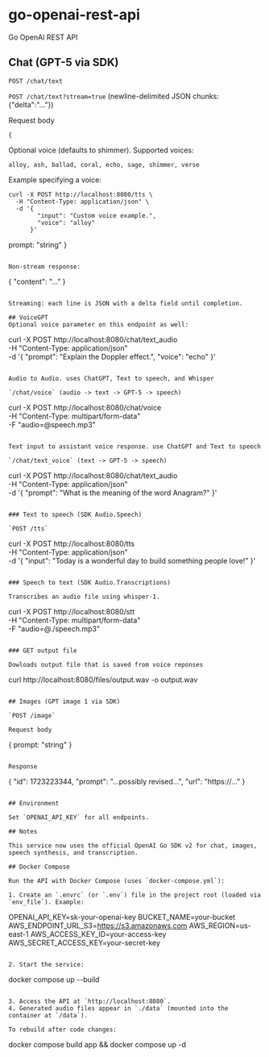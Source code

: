 # go-openai-rest-api

Go OpenAI REST API

## Chat (GPT-5 via SDK)

`POST /chat/text`

`POST /chat/text?stream=true` (newline-delimited JSON chunks: {"delta":"..."})

Request body

```
{
```

Optional voice (defaults to shimmer). Supported voices:

```
alloy, ash, ballad, coral, echo, sage, shimmer, verse
```

Example specifying a voice:

```
curl -X POST http://localhost:8080/tts \
  -H "Content-Type: application/json" \
  -d '{
        "input": "Custom voice example.",
        "voice": "alloy"
      }'
```

prompt: "string"
}

```

Non-stream response:

```

{ "content": "..." }

```

Streaming: each line is JSON with a delta field until completion.

## VoiceGPT
Optional voice parameter on this endpoint as well:

```

curl -X POST http://localhost:8080/chat/text_audio \
 -H "Content-Type: application/json" \
 -d '{
"prompt": "Explain the Doppler effect.",
"voice": "echo"
}'

```

Audio to Audio. uses ChatGPT, Text to speech, and Whisper

`/chat/voice` (audio -> text -> GPT-5 -> speech)

```

curl -X POST http://localhost:8080/chat/voice \
 -H "Content-Type: multipart/form-data" \
 -F "audio=@speech.mp3"

```

Text input to assistant voice response. use ChatGPT and Text to speech

`/chat/text_voice` (text -> GPT-5 -> speech)

```

curl -X POST http://localhost:8080/chat/text_audio \
 -H "Content-Type: application/json" \
 -d '{
"prompt": "What is the meaning of the word Anagram?"
}'

```

### Text to speech (SDK Audio.Speech)

`POST /tts`

```

curl -X POST http://localhost:8080/tts \
 -H "Content-Type: application/json" \
 -d '{
"input": "Today is a wonderful day to build something people love!"
}'

```

### Speech to text (SDK Audio.Transcriptions)

Transcribes an audio file using whisper-1.

```

curl -X POST http://localhost:8080/stt \
 -H "Content-Type: multipart/form-data" \
 -F "audio=@./speech.mp3"

```

### GET output file

Dowloads output file that is saved from voice reponses

```

curl http://localhost:8080/files/output.wav -o output.wav

```

## Images (GPT image 1 via SDK)

`POST /image`

Request body

```

{
prompt: "string"
}

```

Response

```

{
"id": 1723223344,
"prompt": "...possibly revised...",
"url": "https://..."
}

```

## Environment

Set `OPENAI_API_KEY` for all endpoints.

## Notes

This service now uses the official OpenAI Go SDK v2 for chat, images, speech synthesis, and transcription.

## Docker Compose

Run the API with Docker Compose (uses `docker-compose.yml`):

1. Create an `.envrc` (or `.env`) file in the project root (loaded via `env_file`). Example:

```

OPENAI_API_KEY=sk-your-openai-key
BUCKET_NAME=your-bucket
AWS_ENDPOINT_URL_S3=https://s3.amazonaws.com
AWS_REGION=us-east-1
AWS_ACCESS_KEY_ID=your-access-key
AWS_SECRET_ACCESS_KEY=your-secret-key

```

2. Start the service:

```

docker compose up --build

```

3. Access the API at `http://localhost:8080`.
4. Generated audio files appear in `./data` (mounted into the container at `/data`).

To rebuild after code changes:

```

docker compose build app && docker compose up -d

```

```

